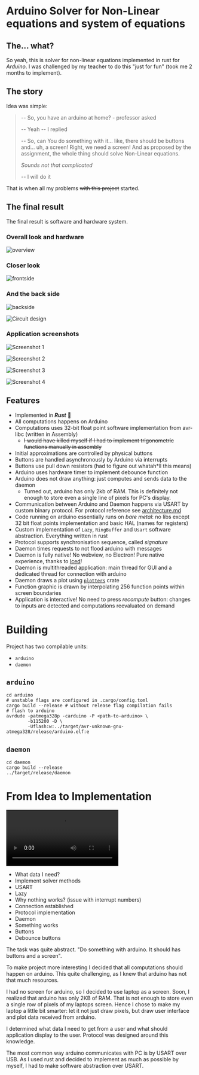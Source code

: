 
# Arduino Solver for Non-Linear equations and system of equations

## The... what?

So yeah, this is solver for non-linear equations implemented in rust for *Arduino*. I was challenged by my teacher to do this "just for fun" (took me 2 months to implement).

## The story

Idea was simple:

> -- So, you have an arduino at home? - professor asked
> 
> -- Yeah -- I replied
>
> -- So, can You do something with it... like, there should be buttons and... uh, a screen! Right, we need a screen! And as proposed by the assignment, the whole thing should solve Non-Linear equations.
>
> *Sounds not that complicated*
>
> -- I will do it

That is when all my problems ~~with this project~~ started.

## The final result

The final result is software and hardware system. 

### Overall look and hardware

![overview](./media/overview.jpg)

### Closer look

![frontside](./media/frontside.jpg)

### And the back side

![backside](./media/backside.jpg)

![Circuit design](./media/circuit%20design.png)

### Application screenshots

![Screenshot 1](./media/Screenshot1.png)

![Screenshot 2](./media/Screenshot2.png)

![Screenshot 3](./media/Screenshot3.png)

![Screenshot 4](./media/Screenshot4.png)

## Features

- Implemented in ***Rust*** 🦀
- All computations happens on Arduino
- Computations uses 32-bit float point software implementation from avr-libc (written in Assembly)
  - ~~I would have killed myself if I had to implement trigonometric functions manually in assembly~~
- Initial approximations are controlled by physical buttons
- Buttons are handled asynchronously by Arduino via interrupts
- Buttons use pull down resistors (had to figure out whatah*ll this means)
- Arduino uses hardware timer to implement debounce function
- Arduino does not draw anything: just computes and sends data to the daemon
  - Turned out, arduino has only 2kb of RAM. This is definitely not enough to store even a single line of pixels for PC's display. 
- Communication between Arduino and Daemon happens via USART by custom binary protocol. For protocol reference see [architecture.md](./architecture.md)
- Code running on arduino essentially runs on *bare metal*: no libs except 32 bit float points implementation and basic HAL (names for registers)
- Custom implementation of `Lazy`, `RingBuffer` and `Usart` software abstraction. Everything written in rust
- Protocol supports synchronisation sequence, called *signature* 
- Daemon times requests to not flood arduino with messages
- Daemon is fully native! No webview, no Electron! Pure native experience, thanks to [Iced](https://github.com/iced-rs/iced)!
- Daemon is multithreaded application: main thread for GUI and a dedicated thread for connection with arduino
- Daemon draws a plot using [`plotters`](https://docs.rs/plotters/latest/plotters/) crate
- Function graphic is drawn by interpolating 256 function points within screen boundaries
- Application is interactive! No need to press *recompute* button: changes to inputs are detected and computations reevaluated on demand

# Building

Project has two compilable units:
- `arduino`
- `daemon`

## `arduino`

```shell
cd arduino
# unstable flags are configured in .cargo/config.toml
cargo build --release # without release flag compilation fails
# flash to arduino
avrdude -patmega328p -carduino -P <path-to-arduino> \
        -b115200 -D \
        -Uflash:w:../target/avr-unknown-gnu-atmega328/release/arduino.elf:e
```

## `daemon`

```shell
cd daemon
cargo build --release
../target/release/daemon
```

# From Idea to Implementation

![from-idea-to-implementation](./media/from-idea-to-implementation.mp4)

- What data I need?
- Implement solver methods
- USART
- Lazy
- Why nothing works? (issue with interrupt numbers)
- Connection established
- Protocol implementation
- Daemon
- Something works
- Buttons
- Debounce buttons

The task was quite abstract. "Do something with arduino. It should has buttons and a screen".

To make project more interesting I decided that all computations should happen on arduino. This quite challenging, as I knew that arduino has not that much resources.

I had no screen for arduino, so I decided to use laptop as a screen. Soon, I realized that arduino has only 2KB of RAM. That is not enough to store even a single row of pixels of my laptops screen. Hence I chose to make my laptop a little bit smarter: let it not just draw pixels, but draw user interface and plot data received from arduino.

I determined what data I need to get from a user and what should application display to the user. Protocol was designed around this knowledge.

The most common way arduino communicates with PC is by USART over USB. As I used rust and decided to implement as much as possible by myself, I had to make software abstraction over USART. 


